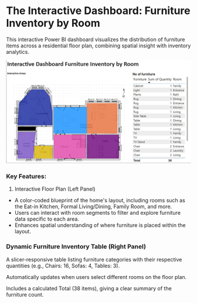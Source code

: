 #  The Interactive Dashboard: Furniture Inventory by Room
This interactive Power BI dashboard visualizes the distribution of furniture items across a residential floor plan, combining spatial insight with inventory analytics.

![alt_text](https://github.com/bacdillon/PowerBI/blob/main/Interactive%20Dashboard%20Furniture%20Inventory%20by%20Room/All%20rooms.jpg)

### Key Features:
1. Interactive Floor Plan (Left Panel)
- A color-coded blueprint of the home's layout, including rooms such as the Eat-in Kitchen, Formal
  Living/Dining, Family Room, and more.
- Users can interact with room segments to filter and explore furniture data specific to each area.
- Enhances spatial understanding of where furniture is placed within the layout.

### Dynamic Furniture Inventory Table (Right Panel)
A slicer-responsive table listing furniture categories with their respective quantities (e.g., Chairs: 16, Sofas: 4, Tables: 3).

Automatically updates when users select different rooms on the floor plan.

Includes a calculated Total (38 items), giving a clear summary of the furniture count.
